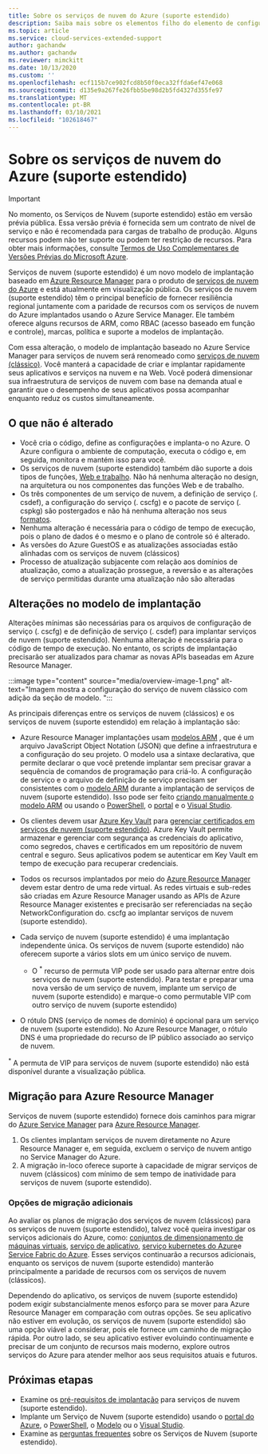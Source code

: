 ```yaml
---
title: Sobre os serviços de nuvem do Azure (suporte estendido)
description: Saiba mais sobre os elementos filho do elemento de configuração de rede do arquivo de configuração de serviço, que especifica os valores de rede virtual e DNS.
ms.topic: article
ms.service: cloud-services-extended-support
author: gachandw
ms.author: gachandw
ms.reviewer: mimckitt
ms.date: 10/13/2020
ms.custom: ''
ms.openlocfilehash: ecf115b7ce902fcd8b50f0eca32ffda6ef47e068
ms.sourcegitcommit: d135e9a267fe26fbb5be98d2b5fd4327d355fe97
ms.translationtype: MT
ms.contentlocale: pt-BR
ms.lasthandoff: 03/10/2021
ms.locfileid: "102618467"
---
```

# <a name="about-azure-cloud-services-extended-support"></a>Sobre os serviços de nuvem do Azure (suporte estendido)

> [!IMPORTANT]
> No momento, os Serviços de Nuvem (suporte estendido) estão em versão prévia pública.
> Essa versão prévia é fornecida sem um contrato de nível de serviço e não é recomendada para cargas de trabalho de produção. Alguns recursos podem não ter suporte ou podem ter restrição de recursos. Para obter mais informações, consulte [Termos de Uso Complementares de Versões Prévias do Microsoft Azure](https://azure.microsoft.com/support/legal/preview-supplemental-terms/).

Serviços de nuvem (suporte estendido) é um novo modelo de implantação baseado em [Azure Resource Manager](../azure-resource-manager/management/overview.md) para o produto de [serviços de nuvem do Azure](https://azure.microsoft.com/services/cloud-services/) e está atualmente em visualização pública. Os serviços de nuvem (suporte estendido) têm o principal benefício de fornecer resiliência regional juntamente com a paridade de recursos com os serviços de nuvem do Azure implantados usando o Azure Service Manager. Ele também oferece alguns recursos de ARM, como RBAC (acesso baseado em função e controle), marcas, política e suporte a modelos de implantação.  

Com essa alteração, o modelo de implantação baseado no Azure Service Manager para serviços de nuvem será renomeado como [serviços de nuvem (clássico)](../cloud-services/cloud-services-choose-me.md). Você manterá a capacidade de criar e implantar rapidamente seus aplicativos e serviços na nuvem e na Web. Você poderá dimensionar sua infraestrutura de serviços de nuvem com base na demanda atual e garantir que o desempenho de seus aplicativos possa acompanhar enquanto reduz os custos simultaneamente.  

## <a name="what-does-not-change"></a>O que não é alterado 
- Você cria o código, define as configurações e implanta-o no Azure. O Azure configura o ambiente de computação, executa o código e, em seguida, monitora e mantém isso para você.
- Os serviços de nuvem (suporte estendido) também dão suporte a dois tipos de funções, [Web e trabalho](../cloud-services/cloud-services-choose-me.md). Não há nenhuma alteração no design, na arquitetura ou nos componentes das funções Web e de trabalho. 
- Os três componentes de um serviço de nuvem, a definição de serviço (. csdef), a configuração do serviço (. cscfg) e o pacote de serviço (. cspkg) são postergados e não há nenhuma alteração nos seus [formatos](cloud-services-model-and-package.md). 
- Nenhuma alteração é necessária para o código de tempo de execução, pois o plano de dados é o mesmo e o plano de controle só é alterado. 
- As versões do Azure GuestOS e as atualizações associadas estão alinhadas com os serviços de nuvem (clássicos)
- Processo de atualização subjacente com relação aos domínios de atualização, como a atualização prossegue, a reversão e as alterações de serviço permitidas durante uma atualização não são alteradas

## <a name="changes-in-deployment-model"></a>Alterações no modelo de implantação

Alterações mínimas são necessárias para os arquivos de configuração de serviço (. cscfg) e de definição de serviço (. csdef) para implantar serviços de nuvem (suporte estendido). Nenhuma alteração é necessária para o código de tempo de execução. No entanto, os scripts de implantação precisarão ser atualizados para chamar as novas APIs baseadas em Azure Resource Manager. 

:::image type="content" source="media/overview-image-1.png" alt-text="Imagem mostra a configuração do serviço de nuvem clássico com adição da seção de modelo. ":::

As principais diferenças entre os serviços de nuvem (clássicos) e os serviços de nuvem (suporte estendido) em relação à implantação são: 

- Azure Resource Manager implantações usam [modelos ARM](../azure-resource-manager/templates/overview.md) , que é um arquivo JavaScript Object Notation (JSON) que define a infraestrutura e a configuração do seu projeto. O modelo usa a sintaxe declarativa, que permite declarar o que você pretende implantar sem precisar gravar a sequência de comandos de programação para criá-lo. A configuração de serviço e o arquivo de definição de serviço precisam ser consistentes com o [modelo ARM](../azure-resource-manager/templates/overview.md) durante a implantação de serviços de nuvem (suporte estendido). Isso pode ser feito [criando manualmente o modelo ARM](deploy-template.md) ou usando o [PowerShell](deploy-powershell.md), o [portal](deploy-portal.md) e o [Visual Studio](deploy-visual-studio.md).  

- Os clientes devem usar [Azure Key Vault](../key-vault/general/overview.md) para [gerenciar certificados em serviços de nuvem (suporte estendido)](certificates-and-key-vault.md). Azure Key Vault permite armazenar e gerenciar com segurança as credenciais do aplicativo, como segredos, chaves e certificados em um repositório de nuvem central e seguro. Seus aplicativos podem se autenticar em Key Vault em tempo de execução para recuperar credenciais. 

- Todos os recursos implantados por meio do [Azure Resource Manager](../azure-resource-manager/templates/overview.md) devem estar dentro de uma rede virtual. As redes virtuais e sub-redes são criadas em Azure Resource Manager usando as APIs de Azure Resource Manager existentes e precisarão ser referenciadas na seção NetworkConfiguration do. cscfg ao implantar serviços de nuvem (suporte estendido).   

- Cada serviço de nuvem (suporte estendido) é uma implantação independente única. Os serviços de nuvem (suporte estendido) não oferecem suporte a vários slots em um único serviço de nuvem.  
    - O <sup>*</sup> recurso de permuta VIP pode ser usado para alternar entre dois serviços de nuvem (suporte estendido). Para testar e preparar uma nova versão de um serviço de nuvem, implante um serviço de nuvem (suporte estendido) e marque-o como permutable VIP com outro serviço de nuvem (suporte estendido)  

- O rótulo DNS (serviço de nomes de domínio) é opcional para um serviço de nuvem (suporte estendido). No Azure Resource Manager, o rótulo DNS é uma propriedade do recurso de IP público associado ao serviço de nuvem. 


<sup>*</sup> A permuta de VIP para serviços de nuvem (suporte estendido) não está disponível durante a visualização pública.  

## <a name="migration-to-azure-resource-manager"></a>Migração para Azure Resource Manager

Serviços de nuvem (suporte estendido) fornece dois caminhos para migrar do [Azure Service Manager](/powershell/azure/servicemanagement/overview) para [Azure Resource Manager](../azure-resource-manager/management/overview.md). 
1) Os clientes implantam serviços de nuvem diretamente no Azure Resource Manager e, em seguida, excluem o serviço de nuvem antigo no Service Manager do Azure. 
2) A migração in-loco oferece suporte à capacidade de migrar serviços de nuvem (clássicos) com mínimo de sem tempo de inatividade para serviços de nuvem (suporte estendido). 

### <a name="additional-migration-options"></a>Opções de migração adicionais

Ao avaliar os planos de migração dos serviços de nuvem (clássicos) para os serviços de nuvem (suporte estendido), talvez você queira investigar os serviços adicionais do Azure, como: [conjuntos de dimensionamento de máquinas virtuais](../virtual-machine-scale-sets/overview.md), [serviço de aplicativo](../app-service/overview.md), [serviço kubernetes do Azure](../aks/intro-kubernetes.md)e [Service Fabric do Azure](../service-fabric/service-fabric-overview.md). Esses serviços continuarão a recursos adicionais, enquanto os serviços de nuvem (suporte estendido) manterão principalmente a paridade de recursos com os serviços de nuvem (clássicos). 

Dependendo do aplicativo, os serviços de nuvem (suporte estendido) podem exigir substancialmente menos esforço para se mover para Azure Resource Manager em comparação com outras opções. Se seu aplicativo não estiver em evolução, os serviços de nuvem (suporte estendido) são uma opção viável a considerar, pois ele fornece um caminho de migração rápida. Por outro lado, se seu aplicativo estiver evoluindo continuamente e precisar de um conjunto de recursos mais moderno, explore outros serviços do Azure para atender melhor aos seus requisitos atuais e futuros. 

## <a name="next-steps"></a>Próximas etapas
- Examine os [pré-requisitos de implantação](deploy-prerequisite.md) para serviços de nuvem (suporte estendido).
- Implante um Serviço de Nuvem (suporte estendido) usando o [portal do Azure](deploy-portal.md), o [PowerShell](deploy-powershell.md), o [Modelo](deploy-template.md) ou o [Visual Studio](deploy-visual-studio.md).
- Examine as [perguntas frequentes](faq.md) sobre os Serviços de Nuvem (suporte estendido).